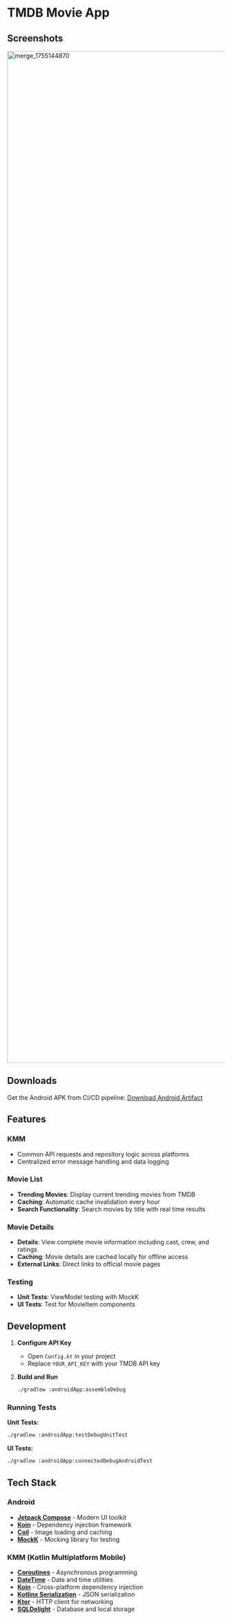# TMDB Movie App

## Screenshots

<img width="3300" height="2340" alt="merge_1755144870" src="https://github.com/user-attachments/assets/ac4833c3-c95e-4d94-bb29-6b5d4a070f2d" />

## Downloads

Get the Android APK from CI/CD pipeline:
[Download Android Artifact](https://github.com/paulcoding810/tmdb-kmm/actions/workflows/android-build.yml)

## Features

### KMM

- Common API requests and repository logic across platforms
- Centralized error message handling and data logging

### Movie List

- **Trending Movies**: Display current trending movies from TMDB
- **Caching**: Automatic cache invalidation every hour
- **Search Functionality**: Search movies by title with real time results

### Movie Details

- **Details**: View complete movie information including cast, crew, and ratings
- **Caching**: Movie details are cached locally for offline access
- **External Links**: Direct links to official movie pages

### Testing

- **Unit Tests**: ViewModel testing with MockK
- **UI Tests**:  Test for MovieItem components

## Development

1. **Configure API Key**
   - Open `Config.kt` in your project
   - Replace `YOUR_API_KEY` with your TMDB API key

2. **Build and Run**
   ```bash
   ./gradlew :androidApp:assembleDebug
   ```

### Running Tests

**Unit Tests:**

```bash
./gradlew :androidApp:testDebugUnitTest
```

**UI Tests:**

```bash
./gradlew :androidApp:connectedDebugAndroidTest
```

## Tech Stack

### Android

- **[Jetpack Compose](https://developer.android.com/jetpack/compose)** - Modern UI toolkit
- **[Koin](https://insert-koin.io/)** - Dependency injection framework
- **[Coil](https://coil-kt.github.io/coil/compose/)** - Image loading and caching
- **[MockK](https://mockk.io/)** - Mocking library for testing

### KMM (Kotlin Multiplatform Mobile)

- **[Coroutines](https://github.com/Kotlin/kotlinx.coroutines#multiplatform)** - Asynchronous
  programming
- **[DateTime](https://github.com/Kotlin/kotlinx-datetime)** - Date and time utilities
- **[Koin](https://insert-koin.io/)** - Cross-platform dependency injection
- **[Kotlinx Serialization](https://ktor.io/docs/kotlin-serialization.html)** - JSON serialization
- **[Ktor](https://ktor.io/)** - HTTP client for networking
- **[SQLDelight](https://github.com/cashapp/sqldelight/)** - Database and local storage


